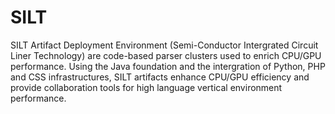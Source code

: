 SILT
====

SILT Artifact Deployment Environment (Semi-Conductor Intergrated Circuit Liner Technology) are code-based parser clusters used to enrich CPU/GPU performance. Using the Java foundation and the intergration of Python, PHP and CSS infrastructures, SILT artifacts enhance CPU/GPU efficiency and provide collaboration tools for high language vertical environment performance.
